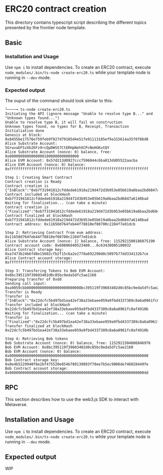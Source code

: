 # ERC20 contract creation

This directory contains typescript script describing the different
topics presented by the frontier node template.

## Basic

### Installation and Usage

Use `npm i` to install dependencies. To create an ERC20 contract,
execute `node_modules/.bin/ts-node create-erc20.ts` while your
template node is running in `--dev` mode.

### Expected output

The ouput of the command should look similar to this:

```
└────╼ ts-node create-erc20.ts
Initiating the API (ignore message "Unable to resolve type B..." and "Unknown types found...")
Unable to resolve type B, it will fail on construction
Unknown types found, no types for B, Receipt, Transaction
Initialiation done
Genesis at block: 0x8455be17576e759feb9f027d79185d4e51fe91113185ef9a315614a35f0f86d8
Alice Substrate Account: 5GrwvaEF5zXb26Fz9rcQpDWS57CtERHpNehXCPcNoHGKutQY
Alice Substrate Account (nonce: 0) balance, free: 0x00000000000000001000000000000000
Alice EVM Account: 0x57d213d0927ccc7596044c6ba013dd05522aacba
Alice EVM Account (nonce: 0) balance: 0xffffffffffffffffffffffffffffffffffffffffffffffffffffffffffffffff

Step 1: Creating Smart Contract
Contract creation is Ready
Contract creation is {"InBlock":"0xb7f31941812cfddede61918a219d472d3b953e05b619a6baa2bd6847a6140bad"}
Contract included at blockHash 0xb7f31941812cfddede61918a219d472d3b953e05b619a6baa2bd6847a6140bad
Waiting for finalization... (can take a minute)
Contract creation is {"Finalized":"0xb7f31941812cfddede61918a219d472d3b953e05b619a6baa2bd6847a6140bad"}
Contract finalized at blockHash 0xb7f31941812cfddede61918a219d472d3b953e05b619a6baa2bd6847a6140bad
Contract address: 0x11650d764feb44f78810ef08700c2284f7e81dcb

Step 2: Retrieving Contract from evm address: 0x11650d764feb44f78810ef08700c2284f7e81dcb
Alice Substrate Account (nonce: 1) balance, free: 1152921500186875190
Contract account code: 0x60806040523480...6c63430005100032
Alice Contract storage key: 0xa7473b24b6fd8e15602cfb2f15c6a2e2770a692290d0c5097b77dd334132b7ce
Alice Contract account storage: 0xffffffffffffffffffffffffffffffffffffffffffffffffffffffffffffffff

Step 3: Transfering Tokens to Bob EVM Account: 0x8bc395119f39603402d0c85bc9eda5dfc5ae2160
Preparing transfer of 0xdd
Sending call input: 0xa9059cbb0000000000000000000000008bc395119f39603402d0c85bc9eda5dfc5ae216000000000000000000000000000000000000000000000000000000000000000dd
Transfer is Ready
Transfer is {"InBlock":"0x22dcfc5b497bd1ea42ef38a33ebaee959a9fbd4337389c8a6a0961fc0af4910b"}
Transfer included at blockHash 0x22dcfc5b497bd1ea42ef38a33ebaee959a9fbd4337389c8a6a0961fc0af4910b
Waiting for finalization... (can take a minute)
Transfer is {"Finalized":"0x22dcfc5b497bd1ea42ef38a33ebaee959a9fbd4337389c8a6a0961fc0af4910b"}
Transfer finalized at blockHash 0x22dcfc5b497bd1ea42ef38a33ebaee959a9fbd4337389c8a6a0961fc0af4910b

Step 4: Retrieving Bob tokens
Bob Substrate Account (nonce: 0) balance, free: 1152921504606846976
Bob EVM Account: 0x8bc395119f39603402d0c85bc9eda5dfc5ae2160
Bob EVM Account (nonce: 0) balance: 0x0000000000000000000000000000000000000000000000000000000000000000
Bob Contract storage key: 0x0e4b5229940f8e2bf475520e854b789139893f70ee7b5ec9006de746028449fe
Bob Contract account storage: 0x00000000000000000000000000000000000000000000000000000000000000dd
```

## RPC

This section describes how to use the web3.js SDK to interact with
Metaverse.

## Installation and Usage

Use `npm i` to install dependencies. To create an ERC20 contract,
execute `node_modules/.bin/ts-node create-erc20.ts` while your
template node is running in `--dev` mode.

## Expected output

WIP
